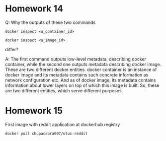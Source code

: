 # Homework 14

Q: Why the outputs of these two commands

```
docker inspect <u_container_id>
```

```
docker inspect <u_image_id>
```

differ?

A: The first command outputs low-level metadata, describing docker container, while the second one outputs metadata describing docker image. These are two different docker entities. docker container is an instance of docker image and its metadata contains such concrete information as network configuration etc. And as of docker image, its metadata contains information about lower layers on top of which this image is built. So, these are two different entities, which serve different purposes.


# Homework 15

First image with reddit application at dockerhub registry

```
docker pull chupacabra007/otus-reddit
```
